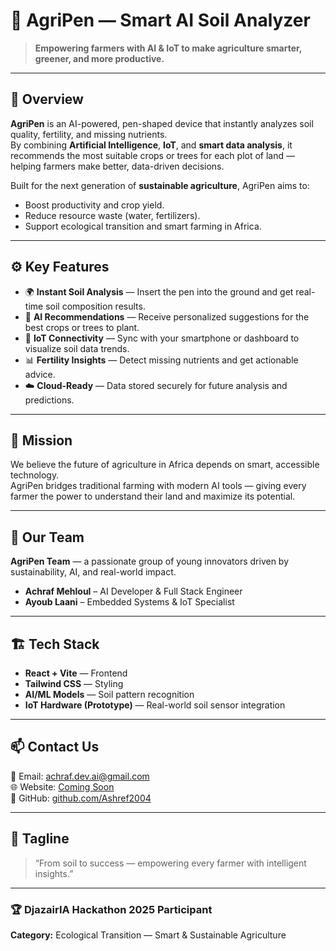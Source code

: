 # 🌱 AgriPen — Smart AI Soil Analyzer

> **Empowering farmers with AI & IoT to make agriculture smarter, greener, and more productive.**

---

## 🧠 Overview

**AgriPen** is an AI-powered, pen-shaped device that instantly analyzes soil quality, fertility, and missing nutrients.  
By combining **Artificial Intelligence**, **IoT**, and **smart data analysis**, it recommends the most suitable crops or trees for each plot of land — helping farmers make better, data-driven decisions.

Built for the next generation of **sustainable agriculture**, AgriPen aims to:
- Boost productivity and crop yield.
- Reduce resource waste (water, fertilizers).
- Support ecological transition and smart farming in Africa.

---

## ⚙️ Key Features

- 🌍 **Instant Soil Analysis** — Insert the pen into the ground and get real-time soil composition results.
- 🤖 **AI Recommendations** — Receive personalized suggestions for the best crops or trees to plant.
- 📶 **IoT Connectivity** — Sync with your smartphone or dashboard to visualize soil data trends.
- 📊 **Fertility Insights** — Detect missing nutrients and get actionable advice.
- ☁️ **Cloud-Ready** — Data stored securely for future analysis and predictions.

---

## 🚀 Mission

We believe the future of agriculture in Africa depends on smart, accessible technology.  
AgriPen bridges traditional farming with modern AI tools — giving every farmer the power to understand their land and maximize its potential.

---

## 👥 Our Team

**AgriPen Team** — a passionate group of young innovators driven by sustainability, AI, and real-world impact.

- **Achraf Mehloul** – AI Developer & Full Stack Engineer  
- **Ayoub Laani** – Embedded Systems & IoT Specialist  

---

## 🏗️ Tech Stack

- **React + Vite** — Frontend  
- **Tailwind CSS** — Styling  
- **AI/ML Models** — Soil pattern recognition  
- **IoT Hardware (Prototype)** — Real-world soil sensor integration  

---

## 📫 Contact Us

📧 Email: [achraf.dev.ai@gmail.com](mailto:achraf.dev.ai@gmail.com)  
🌐 Website: [Coming Soon](#)  
🔗 GitHub: [github.com/Ashref2004](https://github.com/achraf-mehloul)

---

## 💬 Tagline

> “From soil to success — empowering every farmer with intelligent insights.”

---

### 🏆 DjazairIA Hackathon 2025 Participant  
**Category:** Ecological Transition — Smart & Sustainable Agriculture
